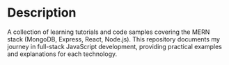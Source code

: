 # Description

A collection of learning tutorials and code samples covering the MERN stack (MongoDB, Express, React, Node.js). This repository documents my journey in full-stack JavaScript development, providing practical examples and explanations for each technology.
